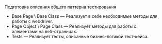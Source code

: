 Подготовка описания общего паттерна тестирования


- Base Page \ Base Class — Реализует в себе необходимые методы для работы с webdriver.
- Page Object \ Page Class — Реализует методы для работы с элементами на веб-страницах.
- Tests — Реализует тесты, описанные бизнес-логикой тест-кейса.
